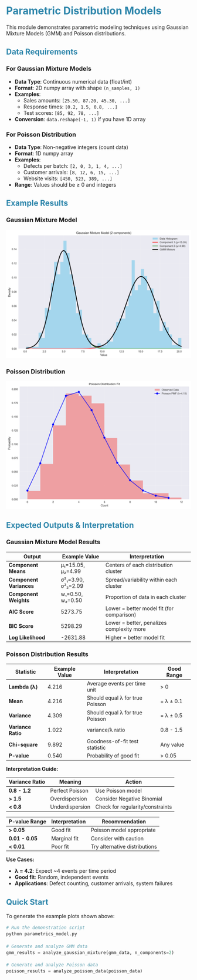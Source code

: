 # <span style="color: #2E86AB">Parametric Distribution Models</span>

This module demonstrates parametric modeling techniques using Gaussian Mixture Models (GMM) and Poisson distributions.


## <span style="color: #2E86AB">Data Requirements</span>

### For Gaussian Mixture Models
- **Data Type**: Continuous numerical data (float/int)
- **Format**: 2D numpy array with shape `(n_samples, 1)`
- **Examples**:
  - Sales amounts: `[25.50, 87.20, 45.30, ...]`
  - Response times: `[0.2, 1.5, 0.8, ...]`
  - Test scores: `[85, 92, 78, ...]`
- **Conversion**: `data.reshape(-1, 1)` if you have 1D array

### For Poisson Distribution
- **Data Type**: Non-negative integers (count data)
- **Format**: 1D numpy array
- **Examples**:
  - Defects per batch: `[2, 0, 3, 1, 4, ...]`
  - Customer arrivals: `[8, 12, 6, 15, ...]`
  - Website visits: `[450, 523, 389, ...]`
- **Range**: Values should be ≥ 0 and integers


## <span style="color: #2E86AB">Example Results</span>

### Gaussian Mixture Model
![GMM Example](gmm_example.png)

### Poisson Distribution
![Poisson Example](poisson_example.png)

## <span style="color: #2E86AB">Expected Outputs & Interpretation</span>

### Gaussian Mixture Model Results

| Output | Example Value | Interpretation |
|--------|---------------|----------------|
| **Component Means** | μ₁=15.05, μ₂=4.99 | Centers of each distribution cluster |
| **Component Variances** | σ²₁=3.90, σ²₂=2.09 | Spread/variability within each cluster |
| **Component Weights** | w₁=0.50, w₂=0.50 | Proportion of data in each cluster |
| **AIC Score** | 5273.75 | Lower = better model fit (for comparison) |
| **BIC Score** | 5298.29 | Lower = better, penalizes complexity more |
| **Log Likelihood** | -2631.88 | Higher = better model fit |



### Poisson Distribution Results

| Statistic | Example Value | Interpretation | Good Range |
|-----------|---------------|----------------|------------|
| **Lambda (λ)** | 4.216 | Average events per time unit | > 0 |
| **Mean** | 4.216 | Should equal λ for true Poisson | = λ ± 0.1 |
| **Variance** | 4.309 | Should equal λ for true Poisson | = λ ± 0.5 |
| **Variance Ratio** | 1.022 | variance/λ ratio | 0.8 - 1.5 |
| **Chi-square** | 9.892 | Goodness-of-fit test statistic | Any value |
| **P-value** | 0.540 | Probability of good fit | > 0.05 |

**Interpretation Guide:**

| Variance Ratio | Meaning | Action |
|----------------|---------|---------|
| **0.8 - 1.2** | Perfect Poisson | Use Poisson model |
| **> 1.5** | Overdispersion | Consider Negative Binomial |
| **< 0.8** | Underdispersion | Check for regularity/constraints |

| P-value Range | Interpretation | Recommendation |
|---------------|----------------|----------------|
| **> 0.05** | Good fit | Poisson model appropriate |
| **0.01 - 0.05** | Marginal fit | Consider with caution |
| **< 0.01** | Poor fit | Try alternative distributions |

**Use Cases:**
- **λ = 4.2**: Expect ~4 events per time period
- **Good fit**: Random, independent events
- **Applications**: Defect counting, customer arrivals, system failures

## <span style="color: #2E86AB">Quick Start</span>

To generate the example plots shown above:

```python
# Run the demonstration script
python parametrics_model.py

# Generate and analyze GMM data
gmm_results = analyze_gaussian_mixture(gmm_data, n_components=2)

# Generate and analyze Poisson data
poisson_results = analyze_poisson_data(poisson_data)
```
